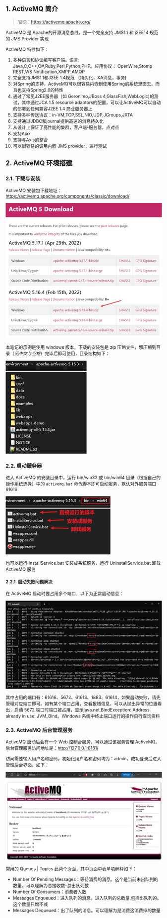 ## 1. ActiveMQ 简介

> 官网：https://activemq.apache.org/

ActiveMQ 是 Apache的开源消息总线，是一个完全支持 JMS1.1 和 j2EE14 规范的 JMS Provider 实现

ActiveMQ 特性如下：

1. 多种语言和协议编写客户端。语言: Java,C,C++,C#,Ruby,Perl,Python,PHP。应用协议： OpenWire,Stomp REST,WS Notification,XMPP,AMQP
2. 完全支持JMS1.1和J2EE 1.4规范 （持久化，XA消息，事务)
3. 对Spring的支持，ActiveMQ可以很容易内嵌到使用Spring的系统里面去，而且也支持Spring2.0的特性
4. 通过了常见J2EE服务器（如 Geronimo,JBoss 4,GlassFish,WebLogic)的测试，其中通过JCA 1.5 resource adaptors的配置，可以让ActiveMQ可以自动的部署到任何兼容J2EE 1.4 商业服务器上
5. 支持多种传送协议：in-VM,TCP,SSL,NIO,UDP,JGroups,JXTA
6. 支持通过JDBC和journal提供高速的消息持久化
7. 从设计上保证了高性能的集群，客户端-服务器，点对点
8. 支持Ajax
9. 支持与Axis的整合
10. 可以很容易的调用内嵌 JMS provider，进行测试

## 2. ActiveMQ 环境搭建

### 2.1. 下载与安装

ActiveMQ 安装包下载地址：https://activemq.apache.org/components/classic/download/

![](images/390795315226836.png)

本笔记的示例是使用 windows 版本。下载的安装包是 zip 压缩文件，解压缩到目录（*无中文与空格*）完毕后即可使用，目录结构如下：

![](images/547940016236226.png)

### 2.2. 启动服务器

进入 ActiveMQ 的安装目录中，运行 bin/win32 或 bin/win64 目录（根据自己的操作系统选择）中的 `activemq.bat` 命令脚本即可启动服务，默认对外服务端口 61616

![](images/483540016239671.png)

也可以运行 InstallService.bat 安装成系统服务，运行 UninstallService.bat 卸载 ActiveMQ 服务

#### 2.2.1. 启动失败问题解决

在 ActiveMQ 启动时要占用多个端口，以下为正常启动信息：

![](images/190191516247464.png)

其中占用的端口有：61616、5672、61613、1883、61614，如果启动失败，请先管理对应端口即可。如有某个端口占用，查看报错信息，可以从抛出异常的位置看出，启动 5672 端口时端口被占用，显示java.net.BindException: Address already in use: JVM_Bind。Windows 系统中终止端口运行的操作自行查询资料

### 2.3. ActiveMQ 后台管理服务

ActiveMQ 启动后会有一个 Web 控制台服务，可以通过该服务管理 ActiveMQ。后台管理服务访问地址是：http://127.0.0.1:8161/

访问需要输入用户名和密码，初始化用户名和密码均为：admin，成功登录后进入管理后台界面，如下：

![](images/67180416249860.png)

常用的 Queues | Topics 此两个页面，其中页面中表单项解释如下：

- Number Of Pending Messages：等待消费的消息。这个是当前未出队列的数量。可以理解为总接收数-总出队列数
- Number Of Consumers：消费者人数
- Messages Enqueued：进入队列的消息。进入队列的总数量,包括出队列的。这个数量只增不减
- Messages Dequeued：出了队列的消息。可以理解为是消费这消费掉的数量







